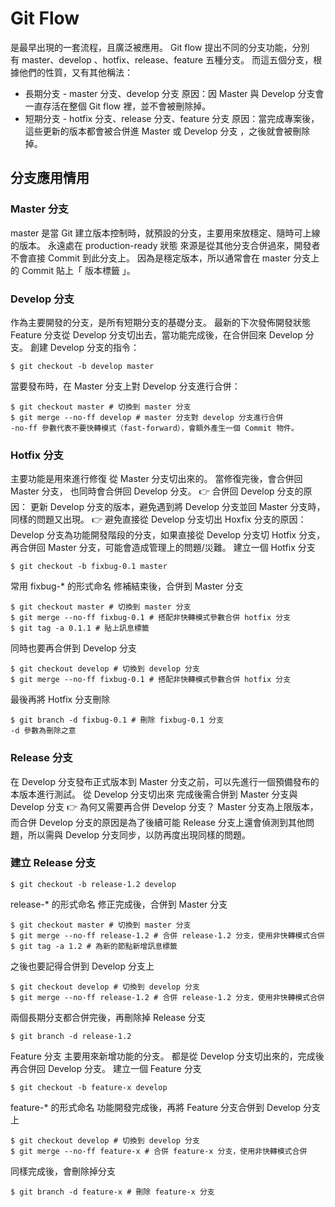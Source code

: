 # Git Flow
是最早出現的一套流程，且廣泛被應用。
Git flow 提出不同的分支功能，分別有 master、develop 、hotfix、release、feature 五種分支。
而這五個分支，根據他們的性質，又有其他稱法：
* 長期分支 - master 分支、develop 分支
原因：因 Master 與 Develop 分支會一直存活在整個 Git flow 裡，並不會被刪除掉。
* 短期分支 - hotfix 分支、release 分支、feature 分支
原因：當完成專案後，這些更新的版本都會被合併進 Master 或 Develop 分支 ，之後就會被刪除掉。

## 分支應用情用
### Master 分支
master 是當 Git 建立版本控制時，就預設的分支，主要用來放穩定、隨時可上線的版本。
永遠處在 production-ready 狀態
來源是從其他分支合併過來，開發者不會直接 Commit 到此分支上。
因為是穩定版本，所以通常會在 master 分支上的 Commit 貼上「 版本標籤 」。

### Develop 分支
作為主要開發的分支，是所有短期分支的基礎分支。
最新的下次發佈開發狀態
Feature 分支從 Develop 分支切出去，當功能完成後，在合併回來 Develop 分支。
創建 Develop 分支的指令：
```
$ git checkout -b develop master
```
當要發布時，在 Master 分支上對 Develop 分支進行合併：
```
$ git checkout master # 切換到 master 分支
$ git merge --no-ff develop # master 分支對 develop 分支進行合併
-no-ff 參數代表不要快轉模式（fast-forward），會額外產生一個 Commit 物件。
```

### Hotfix 分支
主要功能是用來進行修復
從 Master 分支切出來的。
當修復完後，會合併回 Master 分支， 也同時會合併回 Develop 分支。
👉 合併回 Develop 分支的原因：
更新 Develop 分支的版本，避免遇到將 Develop 分支並回 Master 分支時，同樣的問題又出現。
👉 避免直接從 Develop 分支切出 Hoxfix 分支的原因：
Develop 分支為功能開發階段的分支，如果直接從 Develop 分支切 Hotfix 分支，再合併回 Master 分支，可能會造成管理上的問題/災難。
建立一個 Hotfix 分支
```
$ git checkout -b fixbug-0.1 master
```

常用 fixbug-* 的形式命名
修補結束後，合併到 Master 分支
```
$ git checkout master # 切換到 master 分支
$ git merge --no-ff fixbug-0.1 # 搭配非快轉模式參數合併 hotfix 分支
$ git tag -a 0.1.1 # 貼上訊息標籤
```

同時也要再合併到 Develop 分支
```
$ git checkout develop # 切換到 develop 分支
$ git merge --no-ff fixbug-0.1 # 搭配非快轉模式參數合併 hotfix 分支
```
最後再將 Hotfix 分支刪除
```
$ git branch -d fixbug-0.1 # 刪除 fixbug-0.1 分支
-d 參數為刪除之意
```

### Release 分支
在 Develop 分支發布正式版本到 Master 分支之前，可以先進行一個預備發布的本版本進行測試。
從 Develop 分支切出來
完成後需合併到 Master 分支與 Develop 分支
👉 為何又需要再合併 Develop 分支？
Master 分支為上限版本，而合併 Develop 分支的原因是為了後續可能 Release 分支上還會偵測到其他問題，所以需與 Develop 分支同步，以防再度出現同樣的問題。

### 建立 Release 分支
```
$ git checkout -b release-1.2 develop
```
release-* 的形式命名
修正完成後，合併到 Master 分支
```
$ git checkout master # 切換到 master 分支
$ git merge --no-ff release-1.2 # 合併 release-1.2 分支，使用非快轉模式合併
$ git tag -a 1.2 # 為新的節點新增訊息標籤
```
之後也要記得合併到 Develop 分支上
```
$ git checkout develop # 切換到 develop 分支
$ git merge --no-ff release-1.2 # 合併 release-1.2 分支，使用非快轉模式合併
```
兩個長期分支都合併完後，再刪除掉 Release 分支
```
$ git branch -d release-1.2
```

Feature 分支
主要用來新增功能的分支。
都是從 Develop 分支切出來的，完成後再合併回 Develop 分支。
建立一個 Feature 分支
```
$ git checkout -b feature-x develop
```
feature-* 的形式命名
功能開發完成後，再將 Feature 分支合併到 Develop 分支上
```
$ git checkout develop # 切換到 develop 分支
$ git merge --no-ff feature-x # 合併 feature-x 分支，使用非快轉模式合併
```

同樣完成後，會刪除掉分支
```
$ git branch -d feature-x # 刪除 feature-x 分支
```